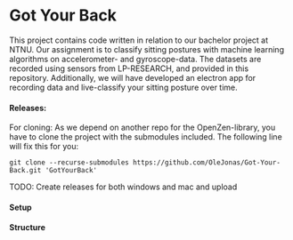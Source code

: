 # Got Your Back

This project contains code written in relation to our bachelor project at NTNU. Our assignment is to classify sitting postures with machine learning algorithms on accelerometer- and gyroscope-data. The datasets are recorded using sensors from LP-RESEARCH, and provided in this repository. Additionally, we will have developed an electron app for recording data and live-classify your sitting posture over time.

#### Releases:

For cloning:
As we depend on another repo for the OpenZen-library, you have to clone the project with the submodules included. The following line will fix this for you:

`git clone --recurse-submodules https://github.com/OleJonas/Got-Your-Back.git 'GotYourBack'`

TODO:
Create releases for both windows and mac and upload

#### Setup

#### Structure

```bash

```
